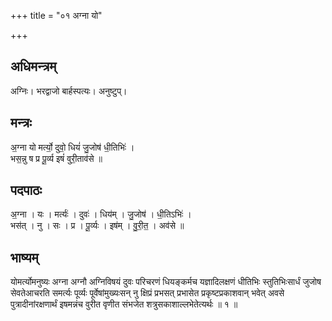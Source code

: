 +++
title = "०१ अग्ना यो"

+++
## अधिमन्त्रम्
अग्निः। भरद्वाजो बार्हस्पत्यः। अनुष्टुप्।

## मन्त्रः
अ॒ग्ना यो मर्त्यो॒ दुवो॒ धियं॑ जु॒जोष॑ धी॒तिभिः॑ ।  
भस॒न्नु ष प्र पू॒र्व्य इषं॑ वुरी॒ताव॑से ॥

## पदपाठः
अ॒ग्ना । यः । मर्त्यः॑ । दुवः॑ । धिय॑म् । जु॒जोष॑ । धी॒तिऽभिः॑ ।  
भस॑त् । नु । सः । प्र । पू॒र्व्यः । इष॑म् । वु॒री॒त॒ । अव॑से ॥

## भाष्यम्
योमर्त्योमनुष्यः अग्ना अग्नौ अग्निविषयं दुवः परिचरणं धियङ्कर्मच यज्ञादिलक्षणं धीतिभिः स्तुतिभिःसार्धं जुजोष सेवतेआचरति समर्त्यः पूर्व्यः पूर्वेषांमुख्यःसन् नु क्षिप्रं प्रभसत् प्रभासेत प्रकृष्टप्रकाशवान् भवेत् अवसे पुत्रादीनांरक्षणार्थं इषमन्नंच वुरीत वृणीत संभजेत शत्रुसकाशाल्लभेतेत्यर्थः ॥ १ ॥